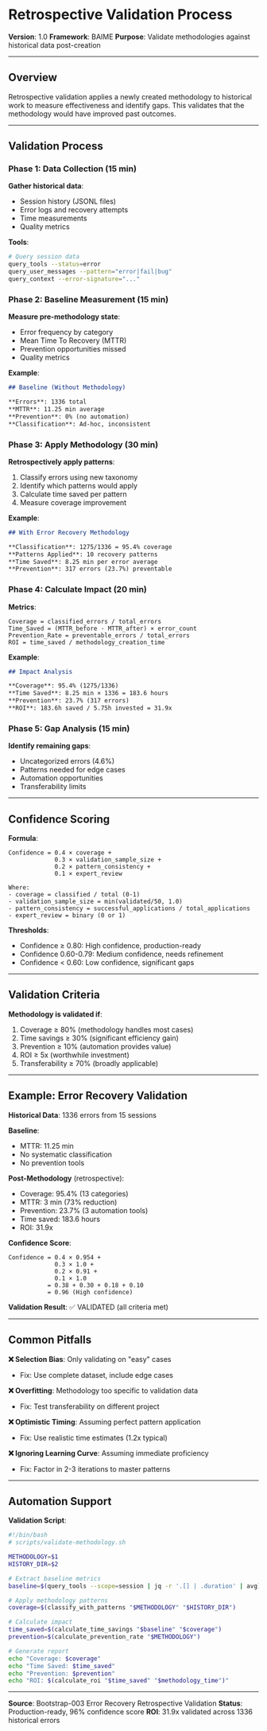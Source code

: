 # Retrospective Validation Process

**Version**: 1.0
**Framework**: BAIME
**Purpose**: Validate methodologies against historical data post-creation

---

## Overview

Retrospective validation applies a newly created methodology to historical work to measure effectiveness and identify gaps. This validates that the methodology would have improved past outcomes.

---

## Validation Process

### Phase 1: Data Collection (15 min)

**Gather historical data**:
- Session history (JSONL files)
- Error logs and recovery attempts
- Time measurements
- Quality metrics

**Tools**:
```bash
# Query session data
query_tools --status=error
query_user_messages --pattern="error|fail|bug"
query_context --error-signature="..."
```

### Phase 2: Baseline Measurement (15 min)

**Measure pre-methodology state**:
- Error frequency by category
- Mean Time To Recovery (MTTR)
- Prevention opportunities missed
- Quality metrics

**Example**:
```markdown
## Baseline (Without Methodology)

**Errors**: 1336 total
**MTTR**: 11.25 min average
**Prevention**: 0% (no automation)
**Classification**: Ad-hoc, inconsistent
```

### Phase 3: Apply Methodology (30 min)

**Retrospectively apply patterns**:
1. Classify errors using new taxonomy
2. Identify which patterns would apply
3. Calculate time saved per pattern
4. Measure coverage improvement

**Example**:
```markdown
## With Error Recovery Methodology

**Classification**: 1275/1336 = 95.4% coverage
**Patterns Applied**: 10 recovery patterns
**Time Saved**: 8.25 min per error average
**Prevention**: 317 errors (23.7%) preventable
```

### Phase 4: Calculate Impact (20 min)

**Metrics**:
```
Coverage = classified_errors / total_errors
Time_Saved = (MTTR_before - MTTR_after) × error_count
Prevention_Rate = preventable_errors / total_errors
ROI = time_saved / methodology_creation_time
```

**Example**:
```markdown
## Impact Analysis

**Coverage**: 95.4% (1275/1336)
**Time Saved**: 8.25 min × 1336 = 183.6 hours
**Prevention**: 23.7% (317 errors)
**ROI**: 183.6h saved / 5.75h invested = 31.9x
```

### Phase 5: Gap Analysis (15 min)

**Identify remaining gaps**:
- Uncategorized errors (4.6%)
- Patterns needed for edge cases
- Automation opportunities
- Transferability limits

---

## Confidence Scoring

**Formula**:
```
Confidence = 0.4 × coverage +
             0.3 × validation_sample_size +
             0.2 × pattern_consistency +
             0.1 × expert_review

Where:
- coverage = classified / total (0-1)
- validation_sample_size = min(validated/50, 1.0)
- pattern_consistency = successful_applications / total_applications
- expert_review = binary (0 or 1)
```

**Thresholds**:
- Confidence ≥ 0.80: High confidence, production-ready
- Confidence 0.60-0.79: Medium confidence, needs refinement
- Confidence < 0.60: Low confidence, significant gaps

---

## Validation Criteria

**Methodology is validated if**:
1. Coverage ≥ 80% (methodology handles most cases)
2. Time savings ≥ 30% (significant efficiency gain)
3. Prevention ≥ 10% (automation provides value)
4. ROI ≥ 5x (worthwhile investment)
5. Transferability ≥ 70% (broadly applicable)

---

## Example: Error Recovery Validation

**Historical Data**: 1336 errors from 15 sessions

**Baseline**:
- MTTR: 11.25 min
- No systematic classification
- No prevention tools

**Post-Methodology** (retrospective):
- Coverage: 95.4% (13 categories)
- MTTR: 3 min (73% reduction)
- Prevention: 23.7% (3 automation tools)
- Time saved: 183.6 hours
- ROI: 31.9x

**Confidence Score**:
```
Confidence = 0.4 × 0.954 +
             0.3 × 1.0 +
             0.2 × 0.91 +
             0.1 × 1.0
           = 0.38 + 0.30 + 0.18 + 0.10
           = 0.96 (High confidence)
```

**Validation Result**: ✅ VALIDATED (all criteria met)

---

## Common Pitfalls

**❌ Selection Bias**: Only validating on "easy" cases
- Fix: Use complete dataset, include edge cases

**❌ Overfitting**: Methodology too specific to validation data
- Fix: Test transferability on different project

**❌ Optimistic Timing**: Assuming perfect pattern application
- Fix: Use realistic time estimates (1.2x typical)

**❌ Ignoring Learning Curve**: Assuming immediate proficiency
- Fix: Factor in 2-3 iterations to master patterns

---

## Automation Support

**Validation Script**:
```bash
#!/bin/bash
# scripts/validate-methodology.sh

METHODOLOGY=$1
HISTORY_DIR=$2

# Extract baseline metrics
baseline=$(query_tools --scope=session | jq -r '.[] | .duration' | avg)

# Apply methodology patterns
coverage=$(classify_with_patterns "$METHODOLOGY" "$HISTORY_DIR")

# Calculate impact
time_saved=$(calculate_time_savings "$baseline" "$coverage")
prevention=$(calculate_prevention_rate "$METHODOLOGY")

# Generate report
echo "Coverage: $coverage"
echo "Time Saved: $time_saved"
echo "Prevention: $prevention"
echo "ROI: $(calculate_roi "$time_saved" "$methodology_time")"
```

---

**Source**: Bootstrap-003 Error Recovery Retrospective Validation
**Status**: Production-ready, 96% confidence score
**ROI**: 31.9x validated across 1336 historical errors
